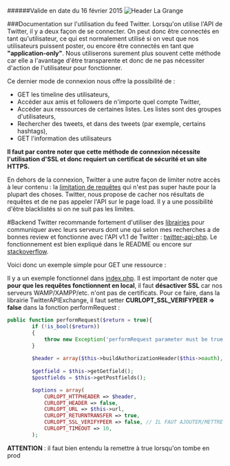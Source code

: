 ######Valide en date du 16 février 2015
![Header La Grange](http://clients.la-grange.ca/grange/grange_header.jpg "Header La Grange")

###Documentation sur l'utilisation du feed Twitter.
Lorsqu'on utilise l'API de Twitter, il y a deux façon de se connecter. 
On peut donc être connectés en tant qu'utilisateur, ce qui est normalement utilisé 
si on veut que nos utilisateurs puissent poster, ou encore être connectés en tant que
**"application-only"**. Nous utiliserons surement plus souvent cette méthode car elle a l'avantage
d'être transparente et donc de ne pas nécessiter d'action de l'utilisateur pour fonctionner.

Ce dernier mode de connexion nous offre la possibilité de :
* GET les timeline des utilisateurs,
* Accéder aux amis et followers de n'importe quel compte Twitter,
* Accéder aux ressources de certaines listes. Les listes sont des groupes d'utilisateurs,
* Rechercher des tweets, et dans des tweets (par exemple, certains hashtags),
* GET l'information des utilisateurs

**Il faut par contre noter que cette méthode de connexion nécessite l'utilisation d'SSL et donc
requiert un certificat de sécurité et un site HTTPS.**

En dehors de la connexion, Twitter a une autre façon de limiter notre accès à leur 
contenu : la [limitation de requêtes](https://dev.twitter.com/rest/public/rate-limits) qui n'est pas
super haute pour la plupart des choses. Twitter, nous propose de cacher nos résultats de requêtes et
de ne pas appeler l'API sur le page load. Il y a une possibilité d'être blacklistés si on ne suit pas 
les limites.

#Backend
Twitter recommande fortement d'utiliser des [librairies](https://dev.twitter.com/overview/api/twitter-libraries) 
pour communiquer avec leurs serveurs dont une qui selon mes recherches a de bonnes review et fonctionne avec 
l'API v1.1 de Twitter : [twitter-api-php](https://github.com/J7mbo/twitter-api-php). Le fonctionnement est bien 
expliqué dans le README ou encore sur [stackoverflow](http://stackoverflow.com/questions/12916539/simplest-php-example-for-retrieving-user-timeline-with-twitter-api-version-1-1/15314662#15314662).

Voici donc un exemple simple pour GET une ressource : 


Il y a un exemple fonctionnel dans [index.php](index.php). Il est important de noter que **pour que les requêtes
fonctionnent en local**, il faut **désactiver SSL** car nos serveurs WAMP/XAMPP/etc. n'ont pas de certificats. 
Pour ce faire, dans la librairie TwitterAPIExchange, il faut setter **CURLOPT_SSL_VERIFYPEER => false** dans la
fonction performRequest :
```````php
public function performRequest($return = true){
        if (!is_bool($return)) 
        { 
            throw new Exception('performRequest parameter must be true or false'); 
        }
        
        $header = array($this->buildAuthorizationHeader($this->oauth), 'Expect:');
        
        $getfield = $this->getGetfield();
        $postfields = $this->getPostfields();

        $options = array( 
            CURLOPT_HTTPHEADER => $header,
            CURLOPT_HEADER => false,
            CURLOPT_URL => $this->url,
            CURLOPT_RETURNTRANSFER => true,
            CURLOPT_SSL_VERIFYPEER => false, // IL FAUT AJOUTER/METTRE CETTE LIGNE À FALSE
            CURLOPT_TIMEOUT => 10,
        );
```````
**ATTENTION** : il faut bien entendu la remettre à true lorsqu'on tombe en prod